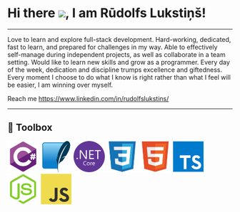 # Hi there <img src="https://media.tenor.com/62H2GipHhHUAAAAi/marvel-future-revolution-marvel-future-fight.gif" width="30px">, I am Rūdolfs Lukstiņš! 
---

Love to learn and explore full-stack development. Hard-working, dedicated, fast to learn, and prepared for challenges in my way. 
Able to effectively self-manage during independent projects, as well as collaborate in a team setting.
Would like to learn new skills and grow as a programmer.
Every day of the week, dedication and discipline trumps excellence and giftedness. Every moment I choose to do what I know is right rather than what I feel will be easier, I am winning over myself.

Reach me https://www.linkedin.com/in/rudolfslukstins/

---

## 🧰 Toolbox

<img src="https://github.com/devicons/devicon/blob/master/icons/csharp/csharp-original.svg" alt="Csharp logo" width="70" height="70" /> <img src="https://github.com/devicons/devicon/blob/master/icons/sqlite/sqlite-original.svg" alt="SQL lite logo" width="70" height="70" /> <img src="https://github.com/devicons/devicon/blob/master/icons/dotnetcore/dotnetcore-original.svg" alt="Net core logo" width="70" height="70" /> <img src="https://github.com/devicons/devicon/blob/master/icons/css3/css3-original.svg" alt="CSS logo" width="70" height="70" /> <img src="https://github.com/devicons/devicon/blob/master/icons/html5/html5-original.svg" alt="HTML logo" width="70" height="70" /> <img src="https://github.com/devicons/devicon/blob/master/icons/typescript/typescript-original.svg" alt="Typescript logo" width="70" height="70" /> <img src="https://github.com/devicons/devicon/blob/master/icons/nodejs/nodejs-original.svg" alt="Node logo" width="70" height="70" /> <img src="https://github.com/devicons/devicon/blob/master/icons/javascript/javascript-original.svg" alt="Javascript logo" width="70" height="70" />


<!--
**rudolfslukstins/rudolfslukstins** is a ✨ _special_ ✨ repository because its `README.md` (this file) appears on your GitHub profile.

Here are some ideas to get you started:

- 🔭 I’m currently working on ...
- 🌱 I’m currently learning ...
- 👯 I’m looking to collaborate on ...
- 🤔 I’m looking for help with ...
- 💬 Ask me about ...
- 📫 How to reach me: ...
- 😄 Pronouns: ...
- ⚡ Fun fact: ...
-->
